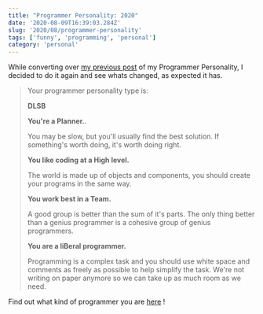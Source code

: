 ```yaml
---
title: "Programmer Personality: 2020"
date: '2020-08-09T16:39:03.284Z'
slug: '2020/08/programmer-personality'
tags: ['funny', 'programming', 'personal']
category: 'personal'
---
```


While converting over [my previous post](/blog/2009/11/programmer-personality) of my Programmer Personality, I decided to do it again and see whats changed, as expected it has.

> Your programmer personality type is:
>
> **DLSB**
>
> **You're a Planner.**.
>
> You may be slow, but you'll usually find the best solution. If something's worth doing, it's worth doing right.
>
> **You like coding at a High level.**
>
> The world is made up of objects and components, you should create your programs in the same way.
>
> **You work best in a Team.**
>
>  A good group is better than the sum of it's parts. The only thing better than a genius programmer is a cohesive group of genius programmers.
>
> **You are a liBeral programmer.**
>
> Programming is a complex task and you should use white space and comments as freely as possible to help simplify the task. We're not writing on paper anymore so we can take up as much room as we need.

Find out what kind of programmer you are [here](https://www.doolwind.com/blog/programmer-personality-test/) !